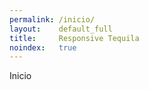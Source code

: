 ```yaml
---
permalink: /inicio/
layout:    default_full
title:     Responsive Tequila
noindex:   true
---
```


Inicio
